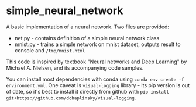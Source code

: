# simple_neural_network

A basic implementation of a neural network.
Two files are provided:
- net.py - contains definition of a simple neural network class
- mnist.py - trains a simple network on mnist dataset, outputs result to console and `/tmp/mnist.html`

This code is inspired by textbook "Neural networks and Deep Learning" by Michael A. Nielsen, and its accompanying code samples.

You can install most dependencies with conda using `conda env create -f environment.yml`. 
One caveat is `visual-logging` library - its pip version is out of date, so it's best to install it directly from github with `pip install git+https://github.com/dchaplinsky/visual-logging`.
